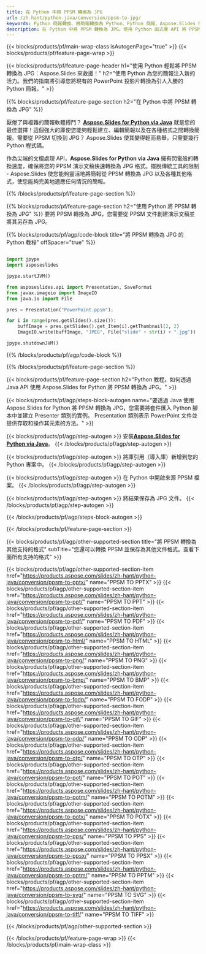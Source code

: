 ```yaml
---
title: 在 Python 中將 PPSM 轉換為 JPG
url: /zh-hant/python-java/conversion/ppsm-to-jpg/
keywords: Python 簡報轉換、將簡報轉換為 Python、Python 簡報、Aspose.Slides Python、PPSM 到 JPG 轉換、Python 簡報庫
description: 在 Python 中將 PPSM 轉換為 JPG。使用 Python 函式庫 API 將 PPSM 檔案轉換為 JPG
---
```


{{< blocks/products/pf/main-wrap-class isAutogenPage="true" >}}
{{< blocks/products/pf/feature-page-wrap >}}

{{< blocks/products/pf/feature-page-header h1="使用 Python 輕鬆將 PPSM 轉換為 JPG：Aspose.Slides 來救援！" h2="使用 Python 為您的簡報注入新的活力。我們的指南將引導您將現有的 PowerPoint 投影片轉換為引人入勝的 Python 簡報。" >}}

{{% blocks/products/pf/feature-page-section h2="在 Python 中將 PPSM 轉換為 JPG" %}}

厭倦了與複雜的簡報軟體搏鬥？ [**Aspose.Slides for Python via Java**](https://products.aspose.com/slides/zh-hant/python-java/) 就是您的最佳選擇！這個強大的庫使您能夠輕鬆建立、編輯簡報以及在各種格式之間轉換簡報。需要從 PPSM 切換到 JPG？ Aspose.Slides 使其變得輕而易舉，只需要幾行 Python 程式碼。

作為尖端的文檔處理 API，**Aspose.Slides for Python via Java** 擁有閃電般的轉換速度，確保將您的 PPSM 演示文稿快速轉換為 JPG 格式。擺脫傳統工具的限制 - Aspose.Slides 使您能夠靈活地將簡報從 PPSM 轉換為 JPG 以及各種其他格式，使您能夠完美地適應任何情況的簡報。

{{% /blocks/products/pf/feature-page-section %}}

{{% blocks/products/pf/feature-page-section  h2="使用 Python 將 PPSM 轉換為 JPG" %}}
要將 PPSM 轉換為 JPG，您需要從 PPSM 文件創建演示文稿並將其另存為 JPG。

{{% blocks/products/pf/agp/code-block title="將 PPSM 轉換為 JPG 的 Python 教程" offSpacer="true" %}}

```python

import jpype
import asposeslides

jpype.startJVM()

from asposeslides.api import Presentation, SaveFormat
from javax.imageio import ImageIO
from java.io import File

pres = Presentation("PowerPoint.ppsm");

for i in range(pres.getSlides().size()):
    buffImage = pres.getSlides().get_Item(i).getThumbnail(2, 2)
    ImageIO.write(buffImage, "JPEG", File("slide" + str(i) + ".jpg"))

jpype.shutdownJVM()
```


{{% /blocks/products/pf/agp/code-block %}}

{{% /blocks/products/pf/feature-page-section %}}

{{< blocks/products/pf/feature-page-section  h2="Python 教程。如何透過 Java API 使用 Aspose.Slides for Python 將 PPSM 轉換為 JPG。" >}}

{{< blocks/products/pf/agp/steps-block-autogen name="要透過 Java 使用 Aspose.Slides for Python 將 PPSM 轉換為 JPG，您需要將套件匯入 Python 腳本中並建立 Presenter 類別的實例。 Presentation 類別表示 PowerPoint 文件並提供存取和操作其元素的方法。" >}}

{{< blocks/products/pf/agp/step-autogen >}}
安裝[**Aspose.Slides for Python via Java**](https://products.aspose.com/slides/zh-hant/python-java/)。
{{< /blocks/products/pf/agp/step-autogen >}}

{{< blocks/products/pf/agp/step-autogen >}}
將庫引用（導入庫）新增到您的 Python 專案中。
{{< /blocks/products/pf/agp/step-autogen >}}

{{< blocks/products/pf/agp/step-autogen >}}
在 Python 中開啟來源 PPSM 檔案。
{{< /blocks/products/pf/agp/step-autogen >}}

{{< blocks/products/pf/agp/step-autogen >}}
將結果保存為 JPG 文件。
{{< /blocks/products/pf/agp/step-autogen >}}

{{< /blocks/products/pf/agp/steps-block-autogen >}}

{{< /blocks/products/pf/feature-page-section >}}

{{< blocks/products/pf/agp/other-supported-section title="將 PPSM 轉換為其他支持的格式" subTitle="您還可以轉換 PPSM 並保存為其他文件格式。查看下面所有支持的格式" >}}

{{< blocks/products/pf/agp/other-supported-section-item href="https://products.aspose.com/slides/zh-hant/python-java/conversion/ppsm-to-pptx/" name="PPSM TO PPTX" >}}
{{< blocks/products/pf/agp/other-supported-section-item href="https://products.aspose.com/slides/zh-hant/python-java/conversion/ppsm-to-ppt/" name="PPSM TO PPT" >}}
{{< blocks/products/pf/agp/other-supported-section-item href="https://products.aspose.com/slides/zh-hant/python-java/conversion/ppsm-to-pdf/" name="PPSM TO PDF" >}}
{{< blocks/products/pf/agp/other-supported-section-item href="https://products.aspose.com/slides/zh-hant/python-java/conversion/ppsm-to-html/" name="PPSM TO HTML" >}}
{{< blocks/products/pf/agp/other-supported-section-item href="https://products.aspose.com/slides/zh-hant/python-java/conversion/ppsm-to-png/" name="PPSM TO PNG" >}}
{{< blocks/products/pf/agp/other-supported-section-item href="https://products.aspose.com/slides/zh-hant/python-java/conversion/ppsm-to-bmp/" name="PPSM TO BMP" >}}
{{< blocks/products/pf/agp/other-supported-section-item href="https://products.aspose.com/slides/zh-hant/python-java/conversion/ppsm-to-fodp/" name="PPSM TO FODP" >}}
{{< blocks/products/pf/agp/other-supported-section-item href="https://products.aspose.com/slides/zh-hant/python-java/conversion/ppsm-to-gif/" name="PPSM TO GIF" >}}
{{< blocks/products/pf/agp/other-supported-section-item href="https://products.aspose.com/slides/zh-hant/python-java/conversion/ppsm-to-odp/" name="PPSM TO ODP" >}}
{{< blocks/products/pf/agp/other-supported-section-item href="https://products.aspose.com/slides/zh-hant/python-java/conversion/ppsm-to-otp/" name="PPSM TO OTP" >}}
{{< blocks/products/pf/agp/other-supported-section-item href="https://products.aspose.com/slides/zh-hant/python-java/conversion/ppsm-to-pot/" name="PPSM TO POT" >}}
{{< blocks/products/pf/agp/other-supported-section-item href="https://products.aspose.com/slides/zh-hant/python-java/conversion/ppsm-to-potm/" name="PPSM TO POTM" >}}
{{< blocks/products/pf/agp/other-supported-section-item href="https://products.aspose.com/slides/zh-hant/python-java/conversion/ppsm-to-potx/" name="PPSM TO POTX" >}}
{{< blocks/products/pf/agp/other-supported-section-item href="https://products.aspose.com/slides/zh-hant/python-java/conversion/ppsm-to-pps/" name="PPSM TO PPS" >}}
{{< blocks/products/pf/agp/other-supported-section-item href="https://products.aspose.com/slides/zh-hant/python-java/conversion/ppsm-to-ppsx/" name="PPSM TO PPSX" >}}
{{< blocks/products/pf/agp/other-supported-section-item href="https://products.aspose.com/slides/zh-hant/python-java/conversion/ppsm-to-pptm/" name="PPSM TO PPTM" >}}
{{< blocks/products/pf/agp/other-supported-section-item href="https://products.aspose.com/slides/zh-hant/python-java/conversion/ppsm-to-svg/" name="PPSM TO SVG" >}}
{{< blocks/products/pf/agp/other-supported-section-item href="https://products.aspose.com/slides/zh-hant/python-java/conversion/ppsm-to-tiff/" name="PPSM TO TIFF" >}}


{{< /blocks/products/pf/agp/other-supported-section >}}

{{< /blocks/products/pf/feature-page-wrap >}}
{{< /blocks/products/pf/main-wrap-class >}}